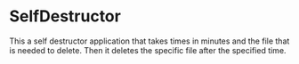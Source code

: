 # SelfDestructor
This a self destructor application that takes times in minutes and the file that is needed to delete. Then it deletes the specific file after the specified time.  

